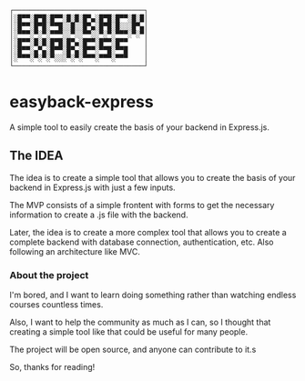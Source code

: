 ```
┌────────────────────────────────┐
│░█▀▀░█▀█░█▀▀░█░█░█▀▄░█▀█░█▀▀░█░█│
│░█▀▀░█▀█░▀▀█░░█░░█▀▄░█▀█░█░░░█▀▄│
│░▀▀▀░▀░▀░▀▀▀░░▀░░▀▀░░▀░▀░▀▀▀░▀░▀│
│░█▀▀░█░█░█▀█░█▀▄░█▀▀░█▀▀░█▀▀    │
│░█▀▀░▄▀▄░█▀▀░█▀▄░█▀▀░▀▀█░▀▀█    │
│░▀▀▀░▀░▀░▀░░░▀░▀░▀▀▀░▀▀▀░▀▀▀    │
└────────────────────────────────┘
```

# easyback-express
A simple tool to easily create the basis of your backend in Express.js.

## The IDEA

The idea is to create a simple tool that allows you to create the basis of your backend in Express.js with just a few inputs.

The MVP consists of a simple frontent with forms to get the necessary information to create a .js file with the backend.

Later, the idea is to create a more complex tool that allows you to create a complete backend with database connection, authentication, etc.
Also following an architecture like MVC.


### About the project
I'm bored, and I want to learn doing something rather than watching endless courses countless times.

Also, I want to help the community as much as I can, so I thought that creating a simple tool like that could be useful for many people.

The project will be open source, and anyone can contribute to it.s

So, thanks for reading!
